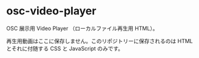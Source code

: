 # osc-video-player
OSC 展示用 Video Player （ローカルファイル再生用 HTML）。

再生用動画はここに保存しません。このリポジトリーに保存されるのは HTML とそれに付随する CSS と JavaScript のみです。
